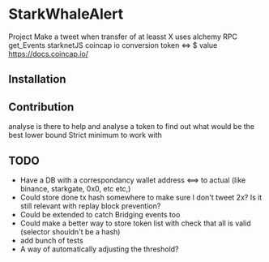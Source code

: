 # StarkWhaleAlert

Project
Make a tweet when transfer of at leasst X
uses alchemy RPC get_Events
starknetJS
coincap io conversion token <=> $ value https://docs.coincap.io/

## Installation

## Contribution

analyse is there to help and analyse a token to find out what would be the best lower bound
Strict minimum to work with

## TODO

- Have a DB with a correspondancy wallet address <==> to actual (like binance, starkgate, 0x0, etc etc,)
- Could store done tx hash somewhere to make sure I don't tweet 2x? Is it still relevant with replay block prevention?
- Could be extended to catch Bridging events too
- Could make a better way to store token list with check that all is valid (selector shouldn't be a hash)
- add bunch of tests
- A way of automatically adjusting the threshold?
